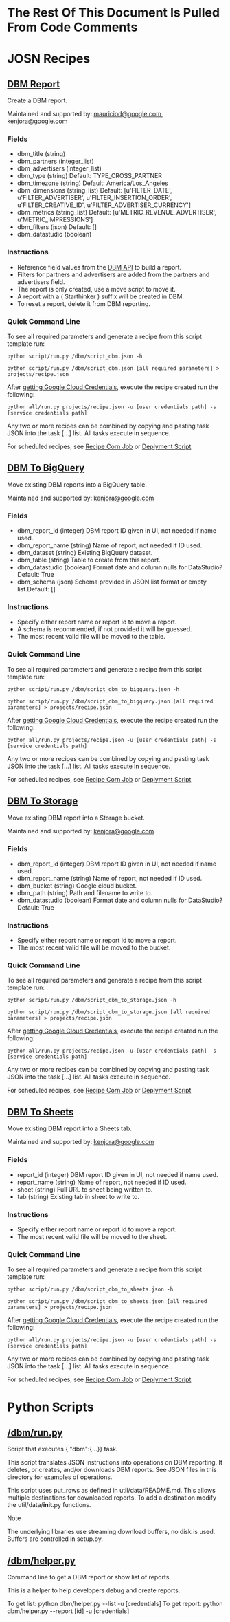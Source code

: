 # The Rest Of This Document Is Pulled From Code Comments


# JOSN Recipes

## [DBM Report](/dbm/script_dbm.json)

Create a DBM report.

Maintained and supported by: mauriciod@google.com, kenjora@google.com

### Fields

- dbm_title (string) 
- dbm_partners (integer_list) 
- dbm_advertisers (integer_list) 
- dbm_type (string) Default: TYPE_CROSS_PARTNER
- dbm_timezone (string) Default: America/Los_Angeles
- dbm_dimensions (string_list) Default: [u'FILTER_DATE', u'FILTER_ADVERTISER', u'FILTER_INSERTION_ORDER', u'FILTER_CREATIVE_ID', u'FILTER_ADVERTISER_CURRENCY']
- dbm_metrics (string_list) Default: [u'METRIC_REVENUE_ADVERTISER', u'METRIC_IMPRESSIONS']
- dbm_filters (json) Default: []
- dbm_datastudio (boolean)

### Instructions

- Reference field values from the <a href='https://developers.google.com/bid-manager/v1/reports'>DBM API</a> to build a report.
- Filters for partners and advertisers are added from the partners and advertisers field.
- The report is only created, use a move script to move it.
- A report with a ( Starthinker ) suffix will be created in DBM.
- To reset a report, delete it from DBM reporting.

### Quick Command Line

To see all required parameters and generate a recipe from this script template run:

`python script/run.py /dbm/script_dbm.json -h`

`python script/run.py /dbm/script_dbm.json [all required parameters] > projects/recipe.json`

After [getting Google Cloud Credentials](/auth/README.md), execute the recipe created run the following:

`python all/run.py projects/recipe.json -u [user credentials path] -s [service credentials path]`

Any two or more recipes can be combined by copying and pasting task JSON into the task [...] list.  All tasks execute in sequence.

For scheduled recipes, see [Recipe Corn Job](/cron/README.md) or [Deplyment Script](/deploy/README.md)

## [DBM To BigQuery](/dbm/script_dbm_to_bigquery.json)

Move existing DBM reports into a BigQuery table.

Maintained and supported by: kenjora@google.com

### Fields

- dbm_report_id (integer) DBM report ID given in UI, not needed if name used.
- dbm_report_name (string) Name of report, not needed if ID used.
- dbm_dataset (string) Existing BigQuery dataset.
- dbm_table (string) Table to create from this report.
- dbm_datastudio (boolean) Format date and column nulls for DataStudio?Default: True
- dbm_schema (json) Schema provided in JSON list format or empty list.Default: []

### Instructions

- Specify either report name or report id to move a report.
- A schema is recommended, if not provided it will be guessed.
- The most recent valid file will be moved to the table.

### Quick Command Line

To see all required parameters and generate a recipe from this script template run:

`python script/run.py /dbm/script_dbm_to_bigquery.json -h`

`python script/run.py /dbm/script_dbm_to_bigquery.json [all required parameters] > projects/recipe.json`

After [getting Google Cloud Credentials](/auth/README.md), execute the recipe created run the following:

`python all/run.py projects/recipe.json -u [user credentials path] -s [service credentials path]`

Any two or more recipes can be combined by copying and pasting task JSON into the task [...] list.  All tasks execute in sequence.

For scheduled recipes, see [Recipe Corn Job](/cron/README.md) or [Deplyment Script](/deploy/README.md)

## [DBM To Storage](/dbm/script_dbm_to_storage.json)

Move existing DBM report into a Storage bucket.

Maintained and supported by: kenjora@google.com

### Fields

- dbm_report_id (integer) DBM report ID given in UI, not needed if name used.
- dbm_report_name (string) Name of report, not needed if ID used.
- dbm_bucket (string) Google cloud bucket.
- dbm_path (string) Path and filename to write to.
- dbm_datastudio (boolean) Format date and column nulls for DataStudio?Default: True

### Instructions

- Specify either report name or report id to move a report.
- The most recent valid file will be moved to the bucket.

### Quick Command Line

To see all required parameters and generate a recipe from this script template run:

`python script/run.py /dbm/script_dbm_to_storage.json -h`

`python script/run.py /dbm/script_dbm_to_storage.json [all required parameters] > projects/recipe.json`

After [getting Google Cloud Credentials](/auth/README.md), execute the recipe created run the following:

`python all/run.py projects/recipe.json -u [user credentials path] -s [service credentials path]`

Any two or more recipes can be combined by copying and pasting task JSON into the task [...] list.  All tasks execute in sequence.

For scheduled recipes, see [Recipe Corn Job](/cron/README.md) or [Deplyment Script](/deploy/README.md)

## [DBM To Sheets](/dbm/script_dbm_to_sheets.json)

Move existing DBM report into a Sheets tab.

Maintained and supported by: kenjora@google.com

### Fields

- report_id (integer) DBM report ID given in UI, not needed if name used.
- report_name (string) Name of report, not needed if ID used.
- sheet (string) Full URL to sheet being written to.
- tab (string) Existing tab in sheet to write to.

### Instructions

- Specify either report name or report id to move a report.
- The most recent valid file will be moved to the sheet.

### Quick Command Line

To see all required parameters and generate a recipe from this script template run:

`python script/run.py /dbm/script_dbm_to_sheets.json -h`

`python script/run.py /dbm/script_dbm_to_sheets.json [all required parameters] > projects/recipe.json`

After [getting Google Cloud Credentials](/auth/README.md), execute the recipe created run the following:

`python all/run.py projects/recipe.json -u [user credentials path] -s [service credentials path]`

Any two or more recipes can be combined by copying and pasting task JSON into the task [...] list.  All tasks execute in sequence.

For scheduled recipes, see [Recipe Corn Job](/cron/README.md) or [Deplyment Script](/deploy/README.md)

# Python Scripts


## [/dbm/run.py](/dbm/run.py)

Script that executes { "dbm":{...}} task.

This script translates JSON instructions into operations on DBM reporting.
It deletes, or creates, and/or downloads DBM reports.  See JSON files in
this directory for examples of operations.

This script uses put_rows as defined in util/data/README.md. This allows
multiple destinations for downloaded reports. To add a destination modify
the util/data/__init__.py functions.

Note

The underlying libraries use streaming download buffers, no disk is used.
Buffers are controlled in setup.py.



## [/dbm/helper.py](/dbm/helper.py)

Command line to get a DBM report or show list of reports.

This is a helper to help developers debug and create reports.

To get list: python dbm/helper.py --list -u [credentials]
To get report: python dbm/helper.py --report [id] -u [credentials]


